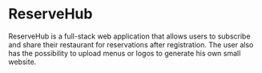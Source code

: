 # ReserveHub
ReserveHub is a full-stack web application that allows users to subscribe and share their restaurant for reservations after registration. The user also has the possibility to upload menus or logos to generate his own small website. 
